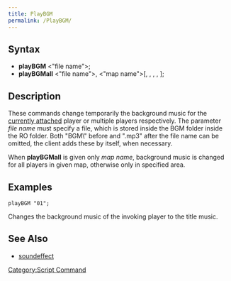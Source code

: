```yaml
---
title: PlayBGM
permalink: /PlayBGM/
---
```


Syntax
------

-   **playBGM** &lt;"file name"&gt;;
-   **playBGMall** &lt;"file name"&gt;, &lt;"map name"&gt;\[, <x0>, <y0>, <x1>, <y1>\];

Description
-----------

These commands change temporarily the background music for the [currently attached](/RID#Usage "wikilink") player or multiple players respectively. The parameter *file name* must specify a file, which is stored inside the BGM folder inside the RO folder. Both "BGM\\" before and ".mp3" after the file name can be omitted, the client adds these by itself, when necessary.

When **playBGMall** is given only *map name*, background music is changed for all players in given map, otherwise only in specified area.

Examples
--------

`playBGM "01";`

Changes the background music of the invoking player to the title music.

See Also
--------

-   [soundeffect](/soundeffect "wikilink")

[Category:Script Command](/Category:Script_Command "wikilink")